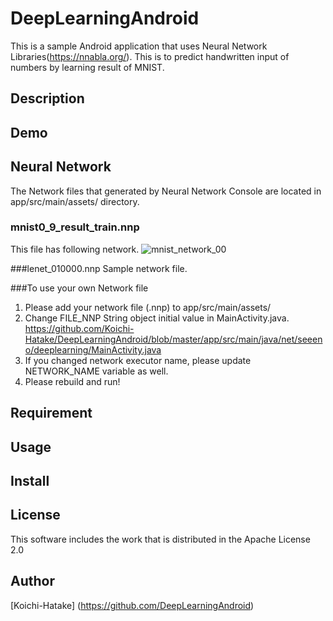 # DeepLearningAndroid
This is a sample Android application that uses Neural Network Libraries(https://nnabla.org/).
This is to predict handwritten input of numbers by learning result of MNIST.

## Description

## Demo

## Neural Network
The Network files that generated by Neural Network Console are located in app/src/main/assets/ directory.

### mnist0_9_result_train.nnp
This file has following network.
![mnist_network_00](https://user-images.githubusercontent.com/45664722/50375474-2c74be00-0641-11e9-8422-3ac6868d7cfa.png)

###lenet_010000.nnp
Sample network file.

###To use your own Network file
1. Please add your network file (.nnp) to app/src/main/assets/
1. Change FILE_NNP String object initial value in MainActivity.java.
   https://github.com/Koichi-Hatake/DeepLearningAndroid/blob/master/app/src/main/java/net/seeeno/deeplearning/MainActivity.java
1. If you changed network executor name, please update NETWORK_NAME variable as well.
1. Please rebuild and run!

## Requirement

## Usage

## Install

## License
This software includes the work that is distributed in the Apache License 2.0

## Author
[Koichi-Hatake] (https://github.com/DeepLearningAndroid)
